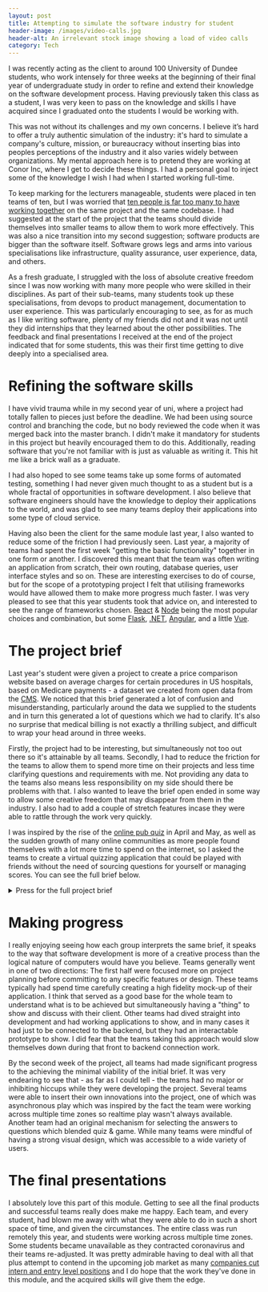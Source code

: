 ```yaml
---
layout: post
title: Attempting to simulate the software industry for student
header-image: /images/video-calls.jpg
header-alt: An irrelevant stock image showing a load of video calls
category: Tech
---
```


I was recently acting as the client to around 100 University of Dundee students, who work intensely for three weeks at the beginning of their final year of undergraduate study in order to refine and extend their knowledge on the software development process. Having previously taken this class as a student, I was very keen to pass on the knowledge and skills I have acquired since I graduated onto the students I would be working with.

This was not without its challenges and my own concerns. I believe it’s hard to offer a truly authentic simulation of the industry: it's hard to simulate a company's culture, mission, or bureaucracy without inserting bias into peoples perceptions of the industry and it also varies widely between organizations. My mental approach here is to pretend they are working at Conor Inc, where I get to decide these things. I had a personal goal to inject some of the knowledge I wish I had when I started working full-time.

To keep marking for the lecturers manageable, students were placed in ten teams of ten, but I was worried that [ten people is far too many to have working together](https://en.wikipedia.org/wiki/Brooks's_law) on the same project and the same codebase. I had suggested at the start of the project that the teams should divide themselves into smaller teams to allow them to work more effectively. This was also a nice transition into my second suggestion; software products are bigger than the software itself. Software grows legs and arms into various specialisations like infrastructure, quality assurance, user experience, data, and others. 

As a fresh graduate, I struggled with the loss of absolute creative freedom since I was now working with many more people who were skilled in their disciplines. As part of their sub-teams, many students took up these specialisations, from devops to product management, documentation to user experience. This was particularly encouraging to see, as for as much as I like writing software, plenty of my friends did not and it was not until they did internships that they learned about the other possibilities. The feedback and final presentations I received at the end of the project indicated that for some students, this was their first time getting to dive deeply into a specialised area.

# Refining the software skills

I have vivid trauma while in my second year of uni, where a project had totally fallen to pieces just before the deadline. We had been using source control and branching the code, but no body reviewed the code when it was merged back into the master branch. I didn't make it mandatory for students in this project but heavily encouraged them to do this. Additionally, reading software that you're not familiar with is just as valuable as writing it. This hit me like a brick wall as a graduate.

I had also hoped to see some teams take up some forms of automated testing, something I had never given much thought to as a student but is a whole fractal of opportunities in software development. I also believe that software engineers should have the knowledge to deploy their applications to the world, and was glad to see many teams deploy their applications into some type of cloud service.

Having also been the client for the same module last year, I also wanted to reduce some of the friction I had previously seen. Last year, a majority of teams had spent the first week "getting the basic functionality" together in one form or another. I discovered this meant that the team was often writing an application from scratch, their own routing, database queries, user interface styles and so on. These are interesting exercises to do of course, but for the scope of a prototyping project I felt that utilising frameworks would have allowed them to make more progress much faster. I was very pleased to see that this year students took that advice on, and interested to see the range of frameworks chosen. [React](https://reactjs.org/) & [Node](https://nodejs.org/en/) being the most popular choices and combination, but some [Flask](https://flask.palletsprojects.com/en/1.1.x/), [.NET](https://dotnet.microsoft.com/), [Angular](https://angular.io/), and a little [Vue](https://vuejs.org/).

# The project brief

Last year's student were given a project to create a price comparison website based on average charges for certain procedures in US hospitals, based on Medicare payments - a dataset we created from open data from the [CMS](https://www.cms.gov/Research-Statistics-Data-and-Systems/Statistics-Trends-and-Reports/Medicare-Provider-Charge-Data/). We noticed that this brief generated a lot of confusion and misunderstanding, particularly around the data we supplied to the students and in turn this generated a lot of questions which we had to clarify. It's also no surprise that medical billing is not exactly a thrilling subject, and difficult to wrap your head around in three weeks.

Firstly, the project had to be interesting, but simultaneously not too out there so it's attainable by all teams. Secondly, I had to reduce the friction for the teams to allow them to spend more time on their projects and less time clarifying questions and requirements with me. Not providing any data to the teams also means less responsibility on my side should there be problems with that. I also wanted to leave the brief open ended in some way to allow some creative freedom that may disappear from them in the industry. I also had to add a couple of stretch features incase they were able to rattle through the work very quickly.

I was inspired by the rise of the [online pub quiz](https://www.theguardian.com/culture/2020/may/09/phones-away-please-the-rise-and-rise-of-the-online-pub-quiz) in April and May, as well as the sudden growth of many online communities as more people found themselves with a lot more time to spend on the internet, so I asked the teams to create a virtual quizzing application that could be played with friends without the need of sourcing questions for yourself or managing scores. You can see the full brief below.

<details>
    <summary>Press for the full project brief</summary>
    <ul>
        <li>Create a quizzing application</li>
        <ul>
            <li>For myself</li>
            <li>For others in person</li>
            <li>For friends virtually</li>
            <li>For strangers?</li>
        </ul>
        <li>No accounts/logins</li>
        <li>Need a large and diverse set of questions so it’s not boring</li>
        <li>Powerups, hints, or lifelines when users are stuck</li>
        <li>Scoring, leaderboards, trophies, achievements</li>
        <li>Available on Web, Android, iOS and Windows</li>
        <li>You may want to theme it on a franchise like The Chase, Jeopardy, Pointless or keep it plain</li>
    </ul>
</details>

# Making progress

I really enjoying seeing how each group interprets the same brief, it speaks to the way that software development is more of a creative process than the logical nature of computers would have you believe. Teams generally went in one of two directions: The first half were focused more on project planning before committing to any specific features or design. These teams typically had spend time carefully creating a high fidelity mock-up of their application. I think that served as a good base for the whole team to understand what is to be achieved but simultaneously having a "thing" to show and discuss with their client. Other teams had dived straight into development and had working applications to show, and in many cases it had just to be connected to the backend, but they had an interactable prototype to show. I did fear that the teams taking this approach would slow themselves down during that front to backend connection work.

By the second week of the project, all teams had made significant progress to the achieving the minimal viability of the initial brief. It was very endearing to see that - as far as I could tell - the teams had no major or inhibiting hiccups while they were developing the project. Several teams were able to insert their own innovations into the project, one of which was asynchronous play which was inspired by the fact the team were working across multiple time zones so realtime play wasn't always available. Another team had an original mechanism for selecting the answers to questions which blended quiz & game. While many teams were mindful of having a strong visual design, which was accessible to a wide variety of users.

# The final presentations

I absolutely love this part of this module. Getting to see all the final products and successful teams really does make me happy. Each team, and every student, had blown me away with what they were able to do in such a short space of time, and given the circumstances. The entire class was run remotely this year, and students were working across multiple time zones. Some students became unavailable as they contracted coronavirus and their teams re-adjusted. It was pretty admirable having to deal with all that plus attempt to contend in the upcoming job market as many [companies cut intern and entry level positions](https://www.theguardian.com/money/2020/aug/30/no-internships-no-entry-level-work-under-25s-fear-a-jobs-squeeze) and I do hope that the work they've done in this module, and the acquired skills will give them the edge.
